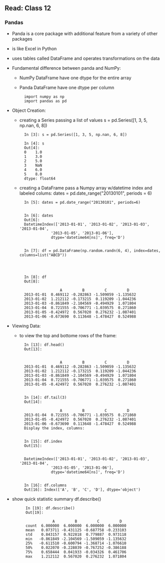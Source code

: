 ## Read: Class 12 ##

### Pandas ###

- Panda is a core package with additional feature from a variety of other packages
- is like Excel in Python
- uses tables called DataFrame and operates transformations on the data

- Fundamental difference between panda and NumPy:
    - NumPy DataFrame have one dtype for the entire array
    - Panda DataFrame have one dtype per column


            import numpy as np
            import pandas as pd


- Object Creation:

    - creating a Series passing a list of values
        s = pd.Series([1, 3, 5, np.nan, 6, 8])

            In [3]: s = pd.Series([1, 3, 5, np.nan, 6, 8])

            In [4]: s
            Out[4]: 
            0    1.0
            1    3.0
            2    5.0
            3    NaN
            4    6.0
            5    8.0
            dtype: float64

    - creating a DataFrame pass a Numpy array w/datetime index and labeled colums:
        dates = pd.date_range("20130101", periods = 6)


            In [5]: dates = pd.date_range("20130101", periods=6)


            In [6]: dates
            Out[6]: 
            DatetimeIndex(['2013-01-01', '2013-01-02', '2013-01-03', '2013-01-04',
                        '2013-01-05', '2013-01-06'],
                        dtype='datetime64[ns]', freq='D')


            In [7]: df = pd.DataFrame(np.random.randn(6, 4), index=dates, columns=list("ABCD"))




            In [8]: df
            Out[8]: 
                       
                            A         B         C         D
            2013-01-01  0.469112 -0.282863 -1.509059 -1.135632
            2013-01-02  1.212112 -0.173215  0.119209 -1.044236
            2013-01-03 -0.861849 -2.104569 -0.494929  1.071804
            2013-01-04  0.721555 -0.706771 -1.039575  0.271860
            2013-01-05 -0.424972  0.567020  0.276232 -1.087401
            2013-01-06 -0.673690  0.113648 -1.478427  0.524988



- Viewing Data:
    - to view the top and bottome rows of the frame:


            In [13]: df.head()
            Out[13]: 


                            A         B         C         D
            2013-01-01  0.469112 -0.282863 -1.509059 -1.135632
            2013-01-02  1.212112 -0.173215  0.119209 -1.044236
            2013-01-03 -0.861849 -2.104569 -0.494929  1.071804
            2013-01-04  0.721555 -0.706771 -1.039575  0.271860
            2013-01-05 -0.424972  0.567020  0.276232 -1.087401


            In [14]: df.tail(3)
            Out[14]: 

                            A         B         C         D
            2013-01-04  0.721555 -0.706771 -1.039575  0.271860
            2013-01-05 -0.424972  0.567020  0.276232 -1.087401
            2013-01-06 -0.673690  0.113648 -1.478427  0.524988
            Display the index, columns:


            In [15]: df.index
            Out[15]: 


            DatetimeIndex(['2013-01-01', '2013-01-02', '2013-01-03', '2013-01-04',
                        '2013-01-05', '2013-01-06'],
                        dtype='datetime64[ns]', freq='D')


            In [16]: df.columns
            Out[16]: Index(['A', 'B', 'C', 'D'], dtype='object')  


- show quick statistic summary
     df.describe()


            In [19]: df.describe()
            Out[19]: 

                        A         B         C         D
            count  6.000000  6.000000  6.000000  6.000000
            mean   0.073711 -0.431125 -0.687758 -0.233103
            std    0.843157  0.922818  0.779887  0.973118
            min   -0.861849 -2.104569 -1.509059 -1.135632
            25%   -0.611510 -0.600794 -1.368714 -1.076610
            50%    0.022070 -0.228039 -0.767252 -0.386188
            75%    0.658444  0.041933 -0.034326  0.461706
            max    1.212112  0.567020  0.276232  1.071804    


